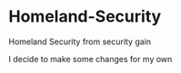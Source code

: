 # Homeland-Security
Homeland Security from security gain 

I decide to make some changes for my own
